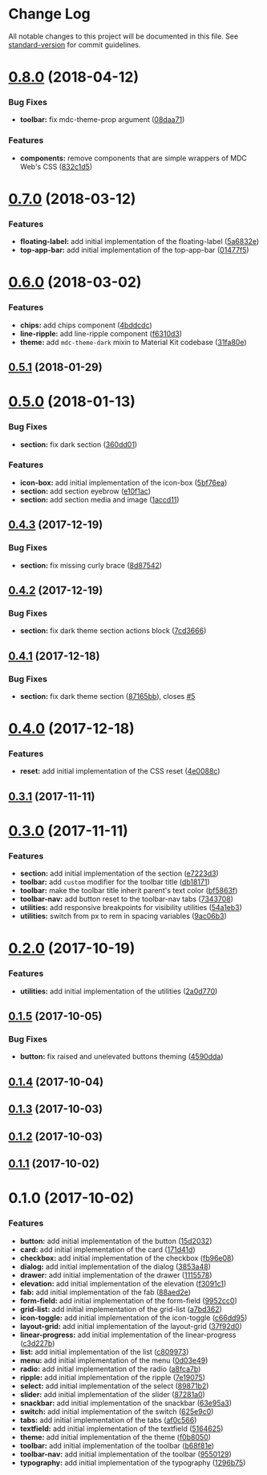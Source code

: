 # Change Log

All notable changes to this project will be documented in this file. See [standard-version](https://github.com/conventional-changelog/standard-version) for commit guidelines.

<a name="0.8.0"></a>
# [0.8.0](https://github.com/webdenim/material-components-kit/compare/0.7.0...0.8.0) (2018-04-12)


### Bug Fixes

* **toolbar:** fix mdc-theme-prop argument ([08daa71](https://github.com/webdenim/material-components-kit/commit/08daa71))


### Features

* **components:** remove components that are simple wrappers of MDC Web's CSS ([832c1d5](https://github.com/webdenim/material-components-kit/commit/832c1d5))



<a name="0.7.0"></a>
# [0.7.0](https://github.com/webdenim/material-components-kit/compare/0.6.0...0.7.0) (2018-03-12)


### Features

* **floating-label:** add initial implementation of the floating-label ([5a6832e](https://github.com/webdenim/material-components-kit/commit/5a6832e))
* **top-app-bar:** add initial implementation of the top-app-bar ([01477f5](https://github.com/webdenim/material-components-kit/commit/01477f5))



<a name="0.6.0"></a>
# [0.6.0](https://github.com/webdenim/material-components-kit/compare/0.5.1...0.6.0) (2018-03-02)


### Features

* **chips:** add chips component ([4bddcdc](https://github.com/webdenim/material-components-kit/commit/4bddcdc))
* **line-ripple:** add line-ripple component ([f6310d3](https://github.com/webdenim/material-components-kit/commit/f6310d3))
* **theme:** add `mdc-theme-dark` mixin to Material Kit codebase ([31fa80e](https://github.com/webdenim/material-components-kit/commit/31fa80e))



<a name="0.5.1"></a>
## [0.5.1](https://github.com/webdenim/material-components-kit/compare/0.5.0...0.5.1) (2018-01-29)



<a name="0.5.0"></a>
# [0.5.0](https://github.com/webdenim/material-components-kit/compare/0.4.3...0.5.0) (2018-01-13)


### Bug Fixes

* **section:** fix dark section ([360dd01](https://github.com/webdenim/material-components-kit/commit/360dd01))


### Features

* **icon-box:** add initial implementation of the icon-box ([5bf76ea](https://github.com/webdenim/material-components-kit/commit/5bf76ea))
* **section:** add section eyebrow ([e10f1ac](https://github.com/webdenim/material-components-kit/commit/e10f1ac))
* **section:** add section media and image ([1accd11](https://github.com/webdenim/material-components-kit/commit/1accd11))



<a name="0.4.3"></a>
## [0.4.3](https://github.com/webdenim/material-components-kit/compare/0.4.2...0.4.3) (2017-12-19)


### Bug Fixes

* **section:** fix missing curly brace ([8d87542](https://github.com/webdenim/material-components-kit/commit/8d87542))



<a name="0.4.2"></a>
## [0.4.2](https://github.com/webdenim/material-components-kit/compare/0.4.1...0.4.2) (2017-12-19)


### Bug Fixes

* **section:** fix dark theme section actions block ([7cd3666](https://github.com/webdenim/material-components-kit/commit/7cd3666))



<a name="0.4.1"></a>
## [0.4.1](https://github.com/webdenim/material-components-kit/compare/0.4.0...0.4.1) (2017-12-18)


### Bug Fixes

* **section:** fix dark theme section ([87165bb](https://github.com/webdenim/material-components-kit/commit/87165bb)), closes [#5](https://github.com/webdenim/material-components-kit/issues/5)



<a name="0.4.0"></a>
# [0.4.0](https://github.com/webdenim/material-components-kit/compare/0.3.1...0.4.0) (2017-12-18)


### Features

* **reset:** add initial implementation of the CSS reset ([4e0088c](https://github.com/webdenim/material-components-kit/commit/4e0088c))



<a name="0.3.1"></a>
## [0.3.1](https://github.com/webdenim/material-components-kit/compare/0.3.0...0.3.1) (2017-11-11)



<a name="0.3.0"></a>
# [0.3.0](https://github.com/webdenim/material-components-kit/compare/0.2.0...0.3.0) (2017-11-11)


### Features

* **section:** add initial implementation of the section ([e7223d3](https://github.com/webdenim/material-components-kit/commit/e7223d3))
* **toolbar:** add `custom` modifier for the toolbar title ([db18171](https://github.com/webdenim/material-components-kit/commit/db18171))
* **toolbar:** make the toolbar title inherit parent's text color ([bf5863f](https://github.com/webdenim/material-components-kit/commit/bf5863f))
* **toolbar-nav:** add button reset to the toolbar-nav tabs ([7343708](https://github.com/webdenim/material-components-kit/commit/7343708))
* **utilities:** add responsive breakpoints for visibility utilities ([54a1eb3](https://github.com/webdenim/material-components-kit/commit/54a1eb3))
* **utilities:** switch from px to rem in spacing variables ([9ac06b3](https://github.com/webdenim/material-components-kit/commit/9ac06b3))



<a name="0.2.0"></a>
# [0.2.0](https://github.com/webdenim/material-components-kit/compare/0.1.5...0.2.0) (2017-10-19)


### Features

* **utilities:** add initial implementation of the utilities ([2a0d770](https://github.com/webdenim/material-components-kit/commit/2a0d770))



<a name="0.1.5"></a>
## [0.1.5](https://github.com/webdenim/material-components-kit/compare/0.1.4...0.1.5) (2017-10-05)


### Bug Fixes

* **button:** fix raised and unelevated buttons theming ([4590dda](https://github.com/webdenim/material-components-kit/commit/4590dda))



<a name="0.1.4"></a>
## [0.1.4](https://github.com/webdenim/material-components-kit/compare/0.1.3...0.1.4) (2017-10-04)



<a name="0.1.3"></a>
## [0.1.3](https://github.com/webdenim/material-components-kit/compare/0.1.2...0.1.3) (2017-10-03)



<a name="0.1.2"></a>
## [0.1.2](https://github.com/webdenim/material-components-kit/compare/0.1.1...0.1.2) (2017-10-03)



<a name="0.1.1"></a>
## [0.1.1](https://github.com/webdenim/material-components-kit/compare/0.1.0...0.1.1) (2017-10-02)



<a name="0.1.0"></a>
# 0.1.0 (2017-10-02)


### Features

* **button:** add initial implementation of the button ([15d2032](https://github.com/webdenim/material-components-kit/commit/15d2032))
* **card:** add initial implementation of the card ([171d41d](https://github.com/webdenim/material-components-kit/commit/171d41d))
* **checkbox:** add initial implementation of the checkbox ([fb96e08](https://github.com/webdenim/material-components-kit/commit/fb96e08))
* **dialog:** add initial implementation of the dialog ([3853a48](https://github.com/webdenim/material-components-kit/commit/3853a48))
* **drawer:** add initial implementation of the drawer ([1115578](https://github.com/webdenim/material-components-kit/commit/1115578))
* **elevation:** add initial implementation of the elevation ([f3091c1](https://github.com/webdenim/material-components-kit/commit/f3091c1))
* **fab:** add initial implementation of the fab ([88aed2e](https://github.com/webdenim/material-components-kit/commit/88aed2e))
* **form-field:** add initial implementation of the form-field ([9952cc0](https://github.com/webdenim/material-components-kit/commit/9952cc0))
* **grid-list:** add initial implementation of the grid-list ([a7bd362](https://github.com/webdenim/material-components-kit/commit/a7bd362))
* **icon-toggle:** add initial implementation of the icon-toggle ([c66dd95](https://github.com/webdenim/material-components-kit/commit/c66dd95))
* **layout-grid:** add initial implementation of the layout-grid ([37f92d0](https://github.com/webdenim/material-components-kit/commit/37f92d0))
* **linear-progress:** add initial implementation of the linear-progress ([c3d227b](https://github.com/webdenim/material-components-kit/commit/c3d227b))
* **list:** add initial implementation of the list ([c809973](https://github.com/webdenim/material-components-kit/commit/c809973))
* **menu:** add initial implementation of the menu ([0d03e49](https://github.com/webdenim/material-components-kit/commit/0d03e49))
* **radio:** add initial implementation of the radio ([a8fca7b](https://github.com/webdenim/material-components-kit/commit/a8fca7b))
* **ripple:** add initial implementation of the ripple ([7e19075](https://github.com/webdenim/material-components-kit/commit/7e19075))
* **select:** add initial implementation of the select ([89871b2](https://github.com/webdenim/material-components-kit/commit/89871b2))
* **slider:** add initial implementation of the slider ([87281a0](https://github.com/webdenim/material-components-kit/commit/87281a0))
* **snackbar:** add initial implementation of the snackbar ([63e95a3](https://github.com/webdenim/material-components-kit/commit/63e95a3))
* **switch:** add initial implementation of the switch ([625e9c0](https://github.com/webdenim/material-components-kit/commit/625e9c0))
* **tabs:** add initial implementation of the tabs ([af0c566](https://github.com/webdenim/material-components-kit/commit/af0c566))
* **textfield:** add initial implementation of the textfield ([5164625](https://github.com/webdenim/material-components-kit/commit/5164625))
* **theme:** add initial implementation of the theme ([f0b8050](https://github.com/webdenim/material-components-kit/commit/f0b8050))
* **toolbar:** add initial implementation of the toolbar ([b68f81e](https://github.com/webdenim/material-components-kit/commit/b68f81e))
* **toolbar-nav:** add initial implementation of the toolbar ([9550129](https://github.com/webdenim/material-components-kit/commit/9550129))
* **typography:** add initial implementation of the typography ([1296b75](https://github.com/webdenim/material-components-kit/commit/1296b75))
